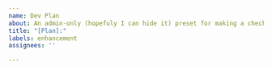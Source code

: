 ```yaml
---
name: Dev Plan
about: An admin-only (hopefuly I can hide it) preset for making a checklist of project plans, such as miscilaneus featires that dont really need their own issue
title: "[Plan]:"
labels: enhancement
assignees: ''

---
```

